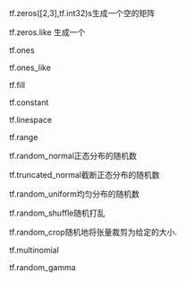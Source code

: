 tf.zeros([2,3],tf.int32)s生成一个空的矩阵

tf.zeros.like 生成一个

tf.ones

tf.ones_like

tf.fill

tf.constant



tf.linespace

tf.range



tf.random_normal正态分布的随机数

tf.truncated_normal截断正态分布的随机数

tf.random_uniform均匀分布的随机数



tf.random_shuffle随机打乱

tf.random_crop随机地将张量裁剪为给定的大小.

tf.multinomial

tf.random_gamma


